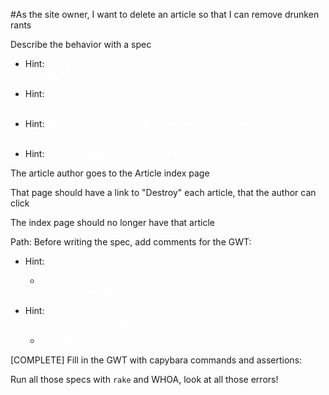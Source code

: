 #As the site owner, I want to delete an article so that I can remove drunken rants

Describe the behavior with a spec

- Hint: <span style="color: white">Use a generator to create the test:
rails generate minitest:feature DeletingAPost</span>

- Hint: <span style="color: white">Give your feature a name matching the file
feature "Deleting a Post" do ...</span>

- Hint: <span style="color: white">Write your scenario to describe the context
scenario "article is deleted with a click" do ...</span>

- Hint: <span style="color: white">Think through what the flow is like for the users.</span>

The article author goes to the Article index page

That page should have a link to "Destroy" each article, that the author can click

The index page should no longer have that article

Path:
Before writing the spec, add comments for the GWT:

- Hint: <span style="color: white">Create a new article, and store it in a local variable</span>

    - <span style="color: white">article = Post.create(title: "Becoming a Code Fellow", body: "Means striving for excellence.")</span>

- Hint: <span style="color: white">Use the Capybara selectors to find the right Destroy link: github.com/jnicklas/capybara#finding</span>

    - <span style="color: white">page.find("tr:last").click_on "Destroy"</span>

[COMPLETE] Fill in the GWT with capybara commands and assertions:

Run all those specs with `rake` and WHOA, look at all those errors!
